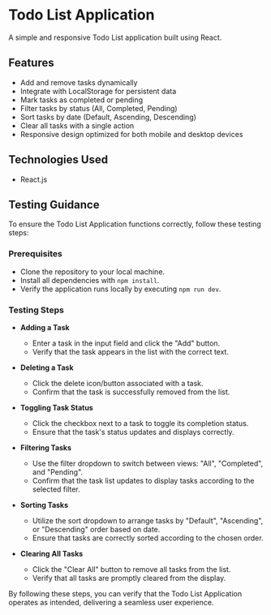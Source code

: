 # Todo List Application

A simple and responsive Todo List application built using React.

## Features

- Add and remove tasks dynamically
- Integrate with LocalStorage for persistent data
- Mark tasks as completed or pending
- Filter tasks by status (All, Completed, Pending)
- Sort tasks by date (Default, Ascending, Descending)
- Clear all tasks with a single action
- Responsive design optimized for both mobile and desktop devices

## Technologies Used

- React.js

## Testing Guidance

To ensure the Todo List Application functions correctly, follow these testing steps:

### Prerequisites

- Clone the repository to your local machine.
- Install all dependencies with `npm install`.
- Verify the application runs locally by executing `npm run dev`.

### Testing Steps

- **Adding a Task**
  - Enter a task in the input field and click the "Add" button.
  - Verify that the task appears in the list with the correct text.

- **Deleting a Task**
  - Click the delete icon/button associated with a task.
  - Confirm that the task is successfully removed from the list.

- **Toggling Task Status**
  - Click the checkbox next to a task to toggle its completion status.
  - Ensure that the task's status updates and displays correctly.

- **Filtering Tasks**
  - Use the filter dropdown to switch between views: "All", "Completed", and "Pending".
  - Confirm that the task list updates to display tasks according to the selected filter.

- **Sorting Tasks**
  - Utilize the sort dropdown to arrange tasks by "Default", "Ascending", or "Descending" order based on date.
  - Ensure that tasks are correctly sorted according to the chosen order.

- **Clearing All Tasks**
  - Click the "Clear All" button to remove all tasks from the list.
  - Verify that all tasks are promptly cleared from the display.

By following these steps, you can verify that the Todo List Application operates as intended, delivering a seamless user experience.
